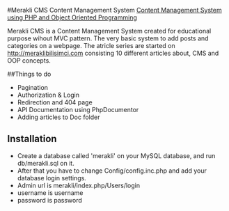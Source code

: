 #Merakli CMS Content Management System
[Content Management System using PHP and Object Oriented Programming](http://meraklibilisimci.wordpress.com/2014/05/21/php-ile-icerik-yonetim-sistemi-1-veritabani-modelleme/)

Merakli CMS is a Content Management System created for educational purpose wihout MVC pattern. The very basic system to add posts and categories on a webpage.
The atricle series are started on http://meraklibilisimci.com consisting 10 different articles about, CMS and OOP concepts.

##Things to do
* Pagination
* Authorization & Login
* Redirection and 404 page
* API Documentation using PhpDocumentor
* Adding articles to Doc folder

## Installation
* Create a database called 'merakli' on your MySQL database, and run db/merakli.sql on it.
* After that you have to change Config/config.inc.php and add your database login settings.
* Admin url is merakli/index.php/Users/login
* username is username
* password is password
